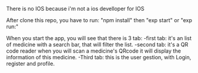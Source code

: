 There is no IOS because i'm not a ios develloper for IOS

After clone this repo, you have to run: "npm install" then "exp start" or "exp run:<device os>"
  
  When you start the app, you will see that there is 3 tab: 
    -first tab: it's an list of medicine with a search bar, that will filter the list.
    -second tab: it's a QR code reader when you will scan a medicine's QRcode it will display the information of this medicine.
    -Third tab: this is the user gestion, with Login, register and profile.
